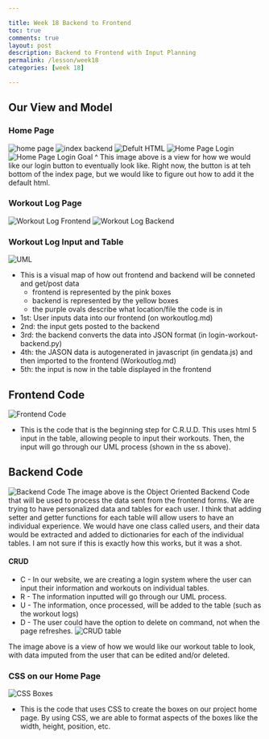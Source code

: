 ```yaml
---

title: Week 18 Backend to Frontend
toc: true
comments: true
layout: post
description: Backend to Frontend with Input Planning
permalink: /lesson/week18
categories: [week 18]

---
```



## Our View and Model

### Home Page
![home page]({{site.baseurl}}/images/homepage.jpg)
![index backend]({{site.baseurl}}/images/indexpagebackend.jpg)
![Defult HTML]({{site.baseurl}}/images/defaulthtmlcode.jpg)
![Home Page Login]({{site.baseurl}}/images/LoginButton.png)
![Home Page Login Goal]({{site.baseurl}}/images/loginhomebuttonview.png)
^ This image above is a view for how we would like our login button to eventually look like. Right now, the button is at teh bottom of the index page, but we would like to figure out how to add it the default html.


### Workout Log Page
![Workout Log Frontend]({{site.baseurl}}/images/workoutlogfrontend.jpg)
![Workout Log Backend]({{site.baseurl}}/images/formbackend.jpg)

### Workout Log Input and Table
![UML]({{site.baseurl}}/images/Backend-Frontend-UML.png)
- This is a visual map of how out frontend and backend will be conneted and get/post data
    - frontend is represented by the pink boxes
    - backend is represented by the yellow boxes
    - the purple ovals describe what location/file the code is in
- 1st: User inputs data into our frontend (on workoutlog.md)
- 2nd: the input gets posted to the backend
- 3rd: the backend converts the data into JSON format (in login-workout-backend.py)
- 4th: the JASON data is autogenerated in javascript (in gendata.js) and then imported to the frontend (Workoutlog.md) 
- 5th: the input is now in the table displayed in the frontend

## Frontend Code

![Frontend Code]({{site.baseurl}}/images/BeginningStepforCrud.png)
- This is the code that is the beginning step for C.R.U.D. This uses html 5 input in the table, allowing people to input their workouts. Then, the input will go through our UML process (shown in the ss above).

## Backend Code
![Backend Code]({{site.baseurl}}/images/backendcode.png)
The image above is the Object Oriented Backend Code that will be used to process the data sent from the frontend forms. We are trying to have personalized data and tables for each user. I think that adding setter and getter functions for each table will allow users to have an individual experience. We would have one class called users, and their data would be extracted and added to dictionaries for each of the individual tables. I am not sure if this is exactly how this works, but it was a shot.

#### CRUD
- C - In our website, we are creating a login system where the user can input their information and workouts on individual tables.
- R - The information inputted will go through our UML process.
- U - The information, once processed, will be added to the table (such as the workout logs)
- D - The user could have the option to delete on command, not when the page refreshes.
![CRUD table]({{site.baseurl}}/images/CRUDex.png)

The image above is a view of how we would like our workout table to look, with data imputed from the user that can be edited and/or deleted.

### CSS on our Home Page

![CSS Boxes]({{site.baseurl}}/images/CSSboxes.png)
- This is the code that uses CSS to create the boxes on our project home page. By using CSS, we are able to format aspects of the boxes like the width, height, position, etc.
